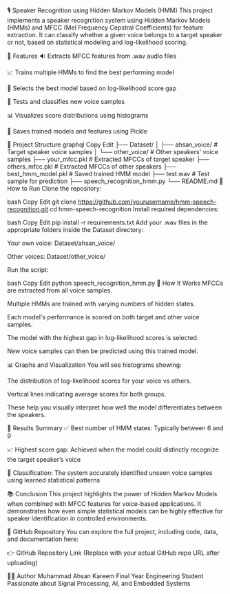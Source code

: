 🎙️ Speaker Recognition using Hidden Markov Models (HMM)
This project implements a speaker recognition system using Hidden Markov Models (HMMs) and MFCC (Mel Frequency Cepstral Coefficients) for feature extraction. It can classify whether a given voice belongs to a target speaker or not, based on statistical modeling and log-likelihood scoring.

📌 Features
🔉 Extracts MFCC features from .wav audio files

📈 Trains multiple HMMs to find the best performing model

🧠 Selects the best model based on log-likelihood score gap

🧪 Tests and classifies new voice samples

📊 Visualizes score distributions using histograms

💾 Saves trained models and features using Pickle

📁 Project Structure
graphql
Copy
Edit
├── Dataset/
│   ├── ahsan_voice/        # Target speaker voice samples
│   └── other_voice/        # Other speakers' voice samples
├── your_mfcc.pkl           # Extracted MFCCs of target speaker
├── others_mfcc.pkl         # Extracted MFCCs of other speakers
├── best_hmm_model.pkl      # Saved trained HMM model
├── test.wav                # Test sample for prediction
├── speech_recognition_hmm.py
└── README.md
🚀 How to Run
Clone the repository:

bash
Copy
Edit
git clone https://github.com/yourusername/hmm-speech-recognition.git
cd hmm-speech-recognition
Install required dependencies:

bash
Copy
Edit
pip install -r requirements.txt
Add your .wav files in the appropriate folders inside the Dataset directory:

Your own voice: Dataset/ahsan_voice/

Other voices: Dataset/other_voice/

Run the script:

bash
Copy
Edit
python speech_recognition_hmm.py
🧪 How It Works
MFCCs are extracted from all voice samples.

Multiple HMMs are trained with varying numbers of hidden states.

Each model's performance is scored on both target and other voice samples.

The model with the highest gap in log-likelihood scores is selected.

New voice samples can then be predicted using this trained model.

📊 Graphs and Visualization
You will see histograms showing:

The distribution of log-likelihood scores for your voice vs others.

Vertical lines indicating average scores for both groups.

These help you visually interpret how well the model differentiates between the speakers.

📌 Results Summary
✅ Best number of HMM states: Typically between 6 and 9

📈 Highest score gap: Achieved when the model could distinctly recognize the target speaker’s voice

🧠 Classification: The system accurately identified unseen voice samples using learned statistical patterns

📚 Conclusion
This project highlights the power of Hidden Markov Models when combined with MFCC features for voice-based applications. It demonstrates how even simple statistical models can be highly effective for speaker identification in controlled environments.

📂 GitHub Repository
You can explore the full project, including code, data, and documentation here:

👉 GitHub Repository Link
(Replace with your actual GitHub repo URL after uploading)

👨‍💻 Author
Muhammad Ahsan Kareem
Final Year Engineering Student
Passionate about Signal Processing, AI, and Embedded Systems

